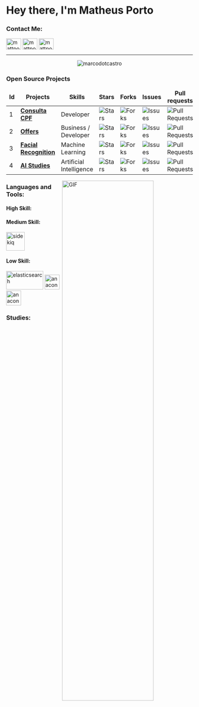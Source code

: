 # Hey there, I'm Matheus Porto 
<p align="left">    
    <h3 align="left">Contact Me:</h3>
    <a href="https://linkedin.com/in/matheus-porto" target="blank"><img align="center" src="https://cdn.jsdelivr.net/npm/simple-icons@3.0.1/icons/linkedin.svg" alt="mattporto" height="30" width="40" /></a>
    <a href="https://t.me/mattporto" target="blank"><img align="center" src="https://cdn.jsdelivr.net/npm/simple-icons@3.0.1/icons/telegram.svg" alt="mattporto" height="30" width="40" /></a>
    <a href="https://instagram.com/mttprt" target="blank"><img align="center" src="https://cdn.jsdelivr.net/npm/simple-icons@3.0.1/icons/instagram.svg" alt="mattporto" height="30" width="40" /></a>
</p>

---

<p align="center"> <img src="https://komarev.com/ghpvc/?username=MattPorto" alt="marcodotcastro" /> </p>


<h3>Open Source Projects</h3>
<table>
    <thead align="center">
        <tr border: none;>
            <td><b>Id</b></td>
	    <td><b>Projects</b></td>
	    <td><b>Skills</b></td>
            <td><b>Stars</b></td>
            <td><b>Forks</b></td>
            <td><b>Issues</b></td>
            <td><b>Pull requests</b></td>
        </tr>
    </thead>
    <tbody>
	<tr>
		<td>1</td>
            	<td><a href="https://github.com/MattPorto/consulta-cpf"><b>Consulta CPF</b></a></td>
		<td>Developer</td>
            	<td><img alt="Stars" src="https://img.shields.io/github/stars/MattPorto/consulta-cpf?style=flat-square&labelColor=343b41" /></td>
            	<td><img alt="Forks" src="https://img.shields.io/github/forks/MattPorto/consulta-cpf?style=flat-square&labelColor=343b41" /></td>
            	<td><img alt="Issues" src="https://img.shields.io/github/issues/MattPorto/consulta-cpf?style=flat-square&labelColor=343b41" /></td>
            	<td><img alt="Pull Requests" src="https://img.shields.io/github/issues-pr/MattPorto/consulta-cpf?style=flat-square&labelColor=343b41" /></td>
        </tr>
        <tr>
		<td>2</td>
		<td><a href="https://github.com/MattPorto/offers-crud"><b>Offers</b></a></td>
	 	<td>Business / Developer</td>
	    	<td><img alt="Stars" src="https://img.shields.io/github/stars/MattPorto/offers-crud?style=flat-square&labelColor=343b41" /></td>
            	<td><img alt="Forks" src="https://img.shields.io/github/forks/MattPorto/offers-crud?style=flat-square&labelColor=343b41" /></td>
            	<td><img alt="Issues" src="https://img.shields.io/github/issues/MattPorto/offers-crud?style=flat-square&labelColor=343b41" /></td>
            	<td><img alt="Pull Requests" src="https://img.shields.io/github/issues-pr/MattPorto/offers-crud?style=flat-square&labelColor=343b41" /></td>
        </tr>
        <tr>
		<td>3</td>
            	<td><a href="https://github.com/MattPorto/facial-recognition"><b>Facial Recognition</b></a></td>
		<td>Machine Learning</td>
            	<td><img alt="Stars" src="https://img.shields.io/github/stars/MattPorto/facial-recognition?style=flat-square&labelColor=343b41" /></td>
            	<td><img alt="Forks" src="https://img.shields.io/github/forks/MattPorto/facial-recognition?style=flat-square&labelColor=343b41" /></td>
            	<td><img alt="Issues" src="https://img.shields.io/github/issues/MattPorto/facial-recognition?style=flat-square&labelColor=343b41" /></td>
            	<td><img alt="Pull Requests" src="https://img.shields.io/github/issues-pr/MattPorto/facial-recognition?style=flat-square&labelColor=343b41" /></td>
        </tr>
	 <tr>
		<td>4</td>
            	<td><a href="https://github.com/MattPorto/ai_reinforcement_learning"><b>AI Studies</b></a></td>
		<td>Artificial Intelligence</td>
            	<td><img alt="Stars" src="https://img.shields.io/github/stars/MattPorto/ai_reinforcement_learning?style=flat-square&labelColor=343b41" /></td>
            	<td><img alt="Forks" src="https://img.shields.io/github/forks/MattPorto/ai_reinforcement_learning?style=flat-square&labelColor=343b41" /></td>
            	<td><img alt="Issues" src="https://img.shields.io/github/issues/MattPorto/ai_reinforcement_learning?style=flat-square&labelColor=343b41" /></td>
            	<td><img alt="Pull Requests" src="https://img.shields.io/github/issues-pr/MattPorto/ai_reinforcement_learning?style=flat-square&labelColor=343b41" /></td>
        </tr>
    </tbody>
</table>

 <img align="right" alt="GIF" src="https://media.giphy.com/media/SWoSkN6DxTszqIKEqv/giphy.gif" width="70%" height="60%" />
 <link rel="stylesheet" href="https://cdn.jsdelivr.net/gh/devicons/devicon@v2.8.2/devicon.min.css">


<h3 align="left">Languages and Tools:</h3>
    <p align="left">
        <h4 align="left">High Skill:</h4>
        <a href="https://stackshare.io/rails" target="_blank"><i class="devicon-rails-plain-wordmark colored" style="font-size: 40px;" alt="rails"></i></a>
        <a href="https://stackshare.io/ruby" target="_blank"><i class="devicon-ruby-plain colored" alt="ruby" style="font-size: 40px;"></i></a>
        <a href="https://stackshare.io/nodejs" target="_blank"><i class="devicon-nodejs-plain colored" style="font-size: 40px;" alt="nodejs"></i></a>
        <a href="https://stackshare.io/vue-js" target="_blank"><i class="devicon-vuejs-plain colored" style="font-size: 40px;" alt="vuejs"></i></a>
        <a href="https://stackshare.io/javascript" target="_blank"><i class="devicon-javascript-plain colored" style="font-size: 40px;" alt="javascript"></i></a>
        <a href="https://stackshare.io/html5" target="_blank"><i class="devicon-html5-plain colored" style="font-size: 40px;" alt="html5"></i></a>
        <a href="https://stackshare.io/git" target="_blank"><i class="devicon-git-plain colored" style="font-size: 40px;" alt="git"></i></a>
        <a href="https://stackshare.io/github" target="_blank"><i class="devicon-github-plain colored" style="font-size: 40px;" alt="github"></i></a>
        <a href="https://stackshare.io/linux" target="_blank"><i class="devicon-linux-plain colored" style="font-size: 40px;" alt="linux"></i></a>
        <a href="https://stackshare.io/ubuntu" target="_blank"><i class="devicon-ubuntu-plain colored" style="font-size: 40px;" alt="ubuntu"></i></a>
        <h4 align="left">Medium Skill:</h4>
        <a href="https://stackshare.io/search/q=aws" target="_blank"><i class="devicon-amazonwebservices-original colored" style="font-size: 40px;" alt="aws"></i></a>
        <a href="https://stackshare.io/heroku" target="_blank"><i class="devicon-heroku-plain colored" style="font-size: 50px;" alt="heroku"></i></a>
        <a href="https://stackshare.io/docker" target="_blank"><i class="devicon-docker-plain-wordmark colored" style="font-size: 40px;" alt="docker"></i></a>
        <a href="https://stackshare.io/vagrant" target="_blank"><i class="devicon-vagrant-plain colored" style="font-size: 40px;" alt="vagrant"></i></a>
        <a href="https://stackshare.io/angular" target="_blank"><i class="devicon-angularjs-plain colored" style="font-size: 40px;" alt="angularjs"></i></a>
	      <a href="https://stackshare.io/postgresql" target="_blank"><i class="devicon-postgresql-plain colored" style="font-size: 40px;" alt="postgresql"></i></a>
        <a href="https://stackshare.io/mysql" target="_blank"><i class="devicon-mysql-plain-wordmark colored" style="font-size: 50px;" alt="mysql"></i></a>
        <a href="https://stackshare.io/mongodb" target="_blank"><i class="devicon-mongodb-plain-wordmark colored" style="font-size: 50px;" alt="mongodb"></i></a>
        <a href="https://stackshare.io/python" target="_blank"><i class="devicon-python-plain colored" style="font-size: 50px;" alt="python"></i></a>        
        <a href="https://stackshare.io/sidekiq" target="_blank"><img src="https://img.stackshare.io/service/1078/4b7277462dadad85454ab427ce3f0ca7.png" alt="sidekiq" width="50" height="50" /></a>
        <h4 align="left">Low Skill:</h4>
        <a href="https://stackshare.io/elasticsearch" target="_blank"><img src="https://vocon-it.com/wp-content/uploads/2016/11/elasticsearch_logo.png" alt="elasticsearch" width="100" height="50" /></a>
        <a href="https://stackshare.io/redis" target="_blank"><i class="devicon-redis-plain colored" style="font-size: 50px;" alt="redis"></i></a>
        <a href="https://stackshare.io/django" target="_blank"><i class="devicon-django-plain colored" style="font-size: 50px;" alt="django"></i></a>
        <a href="https://stackshare.io/anaconda" target="_blank"><img src="https://img.stackshare.io/service/4168/vB6sRNsh_400x400.jpg" alt="anaconda" width="40" height="40" /></a>
        <a href="https://stackshare.io/tensorflow" target="_blank"><img src="https://img.stackshare.io/service/4717/FtFnqC38_400x400.png" alt="anaconda" width="40" height="40" /></a>
    </p>
    <h3 align="left">Studies:</h3>
    <p align="left">
      <a href="https://stackshare.io/ruby" target="_blank"><i class="devicon-ruby-plain colored" alt="ruby" style="font-size: 40px;"></i>
      <a href="https://stackshare.io/rails" target="_blank"><i class="devicon-rails-plain-wordmark colored" style="font-size: 40px;" alt="rails"></i></a>
      <a href="https://stackshare.io/vue-js" target="_blank"><i class="devicon-vuejs-plain colored" style="font-size: 40px;" alt="vuejs"></i></a>
    </p>

